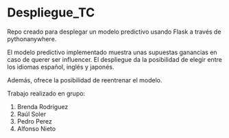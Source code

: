 # Despliegue_TC
Repo creado para desplegar un modelo predictivo usando Flask a través de pythonanywhere.

El modelo predictivo implementado muestra unas supuestas ganancias en caso de querer ser influencer.
El despliegue da la posibilidad de elegir entre los idiomas español, inglés y japonés.

Además, ofrece la posibilidad de reentrenar el modelo.


Trabajo realizado en grupo:
1. Brenda Rodríguez
2. Raúl Soler
3. Pedro Perez
4. Alfonso Nieto
